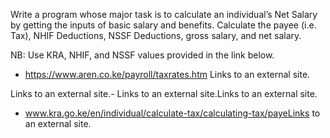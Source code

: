 Write a program whose major task is to calculate an individual’s Net Salary by getting the inputs of basic salary and benefits. Calculate the payee (i.e. Tax), NHIF Deductions, NSSF Deductions, gross salary, and net salary. 

NB: Use KRA, NHIF, and NSSF values provided in the link below.

- https://www.aren.co.ke/payroll/taxrates.htm Links to an external site.

Links to an external site.-  Links to an external site.Links to an external site.

- www.kra.go.ke/en/individual/calculate-tax/calculating-tax/payeLinks to an external site.
